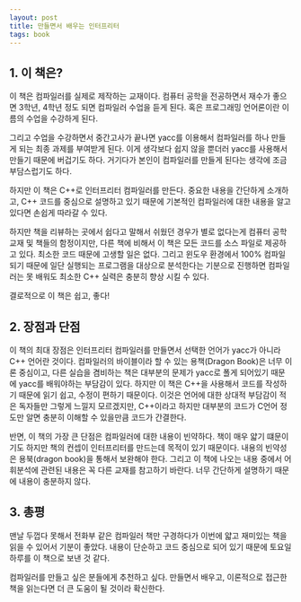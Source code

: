 ```yaml
---
layout: post
title: 만들면서 배우는 인터프리터
tags: book
---
```


## 1. 이 책은?

이 책은 컴파일러를 실제로 제작하는 교재이다. 컴퓨터 공학을 전공하면서 재수가 좋으면 3학년, 4학년 정도 되면 컴파일러 수업을 듣게 된다. 혹은 프로그래밍 언어론이란 이름의 수업을 수강하게 된다.

그리고 수업을 수강하면서 중간고사가 끝나면 yacc를 이용해서 컴파일러를 하나 만들게 되는 최종 과제를 부여받게 된다. 이게 생각보다 쉽지 않을 뿐더러 yacc를 사용해서 만들기 때문에 버겁기도 하다. 거기다가 본인이 컴파일러를 만들게 된다는 생각에 조금 부담스럽기도 하다.

하지만 이 책은 C++로 인터프리터 컴파일러를 만든다. 중요한 내용을 간단하게 소개하고, C++ 코드를 중심으로 설명하고 있기 때문에 기본적인 컴파일러에 대한 내용을 알고 있다면 손쉽게 따라갈 수 있다. 

하지만 책을 리뷰하는 곳에서 쉽다고 말해서 쉬웠던 경우가 별로 없다는게 컴퓨터 공학 교재 및 책들의 함정이지만, 다른 책에 비해서 이 책은 모든 코드를 소스 파일로  제공하고 있다. 최소한 코드 때문에 고생할 일은 없다. 그리고 윈도우 환경에서 100%  컴파일 되기 때문에 일단 실행되는 프로그램을 대상으로 분석한다는 기분으로 진행하면 컴파일러는 못 배워도 최소한 C++ 실력은 충분히 향상 시킬 수 있다.

결로적으로 이 책은 쉽고, 좋다!

## 2. 장점과 단점

이 책의 최대 장점은 인터프리터 컴파일러를 만들면서 선택한 언어가 yacc가 아니라 C++ 언어란 것이다. 컴파일러의 바이블이라 할 수 있는 용책(Dragon Book)은 너무 이론 중심이고, 다른 실습을 겸비하는 책은 대부분의 문제가 yacc로 폴게 되어있기 때문에 yacc를 배워야하는 부담감이 있다. 하지만 이 책은 C++을 사용해서 코드를 작성하기 때문에 읽기 쉽고, 수정이 편하기 때문이다. 이것은 언어에 대한 상대적 부담감이 적은 독자들만 그렇게 느낄지 모르겠지만, C++이라고 하지만 대부분의 코드가 C언어 정도만 알면 충분히 이해할 수 있을만큼 코드가 간결한다.

반면, 이 책의 가장 큰 단점은 컴파일러에 대한 내용이 빈약하다. 책이 매우 얇기 떄문이기도 하지만 책의 컨셉이 인터프리터를 만드는데 목적이 있기 때문이다. 내용의 빈약성은 용북(dragon book)을 통해서 보완해야 한다. 그리고 이 책에 나오는 내용 중에서 어휘분석에 관련된 내용은 꼭 다른 교재를 참고하기 바란다. 너무 간단하게 설명하기 때문에 내용이 충분하지 않다.

## 3. 총평

맨날 두껍다 못해서 전화부 같은 컴파일러 책만 구경하다가 이번에 얇고 재미있는 책을 읽을 수 있어서 기분이 좋았다. 내용이 단순하고 코드 중심으로 되어 있기 때문에 토요일 하루를 이 책으로 보낸 것 같다. 

컴파일러를 만들고 싶은 분들에게 추천하고 싶다. 만들면서 배우고, 이론적으로 접근한 책을 읽는다면 더 큰 도움이 될 것이라 확신한다.
